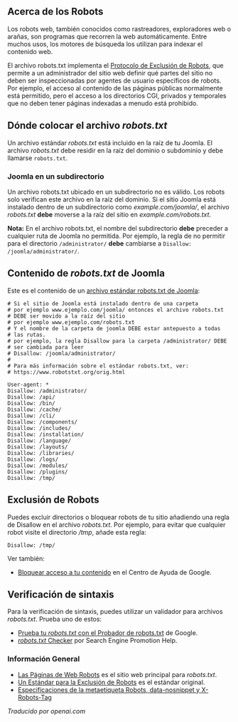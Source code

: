 <!-- Filename: Robots.txt_file / Display title: El archivo robots.txt  -->

## Acerca de los Robots

Los robots web, también conocidos como rastreadores, exploradores web o arañas, son programas que recorren la web automáticamente. Entre muchos usos, los motores de búsqueda los utilizan para indexar el contenido web.

El archivo robots.txt implementa el [Protocolo de Exclusión de Robots](https://es.wikipedia.org/wiki/Est%C3%A1ndar_de_exclusi%C3%B3n_de_robots), que permite a un administrador del sitio web definir qué partes del sitio no deben ser inspeccionadas por agentes de usuario específicos de robots. Por ejemplo, el acceso al contenido de las páginas públicas normalmente está permitido, pero el acceso a los directorios CGI, privados y temporales que no deben tener páginas indexadas a menudo está prohibido.  

## Dónde colocar el archivo *robots.txt*

Un archivo estándar *robots.txt* está incluido en la raíz de tu Joomla. El archivo *robots.txt* debe residir en la raíz del dominio o subdominio y debe llamarse `robots.txt`.

### Joomla en un subdirectorio

Un archivo robots.txt ubicado en un subdirectorio no es válido. Los robots solo verifican este archivo en la raíz del dominio. Si el sitio Joomla está instalado dentro de un subdirectorio como *example.com/joomla/*, el archivo *robots.txt* **debe** moverse a la raíz del sitio en *example.com/robots.txt*.

**Nota:** En el archivo robots.txt, el nombre del subdirectorio **debe** preceder a cualquier ruta de Joomla no permitida. Por ejemplo, la regla de no permitir para el directorio `/administrator/` **debe** cambiarse a `Disallow: /joomla/administrator/`.

## Contenido de *robots.txt* de Joomla

Este es el contenido de un [archivo estándar robots.txt de Joomla](https://raw.githubusercontent.com/joomla/joomla-cms/refs/heads/5.2-dev/robots.txt.dist):

```
# Si el sitio de Joomla está instalado dentro de una carpeta
# por ejemplo www.ejemplo.com/joomla/ entonces el archivo robots.txt
# DEBE ser movido a la raíz del sitio
# por ejemplo www.ejemplo.com/robots.txt
# Y el nombre de la carpeta de joomla DEBE estar antepuesto a todas
# las rutas.
# por ejemplo, la regla Disallow para la carpeta /administrator/ DEBE
# ser cambiada para leer
# Disallow: /joomla/administrator/
#
# Para más información sobre el estándar robots.txt, ver:
# https://www.robotstxt.org/orig.html

User-agent: *
Disallow: /administrator/
Disallow: /api/
Disallow: /bin/
Disallow: /cache/
Disallow: /cli/
Disallow: /components/
Disallow: /includes/
Disallow: /installation/
Disallow: /language/
Disallow: /layouts/
Disallow: /libraries/
Disallow: /logs/
Disallow: /modules/
Disallow: /plugins/
Disallow: /tmp/
```

## Exclusión de Robots

Puedes excluir directorios o bloquear robots de tu sitio añadiendo una regla de 
Disallow en el archivo *robots.txt*. Por ejemplo, para evitar que cualquier 
robot visite el directorio */tmp*, añade esta regla:

    Disallow: /tmp/

Ver también:

- [Bloquear acceso a tu contenido](https://support.google.com/webmasters/topic/4598466?hl=es&amp;ref_topic=9427949)
  en el Centro de Ayuda de Google.

## Verificación de sintaxis

Para la verificación de sintaxis, puedes utilizar un validador para archivos *robots.txt*. Prueba uno de estos:

- [Prueba tu <em>robots.txt</em> con el Probador de robots.txt](https://support.google.com/webmasters/answer/6062598) de Google.
- [<em>robots.txt</em> Checker](http://www.searchenginepromotionhelp.com/m/robots-text-tester/robots-checker.php) por Search Engine Promotion Help.

### Información General

- [Las Páginas de Web Robots](http://www.robotstxt.org/) es el sitio web principal para *robots.txt*.
- [Un Estándar para la Exclusión de Robots](http://www.robotstxt.org/orig.html) es el estándar original.
- [Especificaciones de la metaetiqueta Robots, data-nosnippet y X-Robots-Tag](https://developers.google.com/search/docs/advanced/robots/robots_meta_tag)

*Traducido por openai.com*

